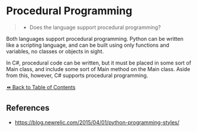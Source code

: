 # Procedural Programming
>- Does the language support procedural programming?

Both languages support procedural programming. Python can be written like a scripting language, and can be built using only functions and variables, no classes or objects in sight.

In C#, procedural code can be written, but it must be placed in some sort of Main class, and include some sort of Main method on the Main class. Aside from this, however, C# supports procedural programming.

[:rewind: Back to Table of Contents](../README.md) <!-- BackToC -->

## References
- https://blog.newrelic.com/2015/04/01/python-programming-styles/
